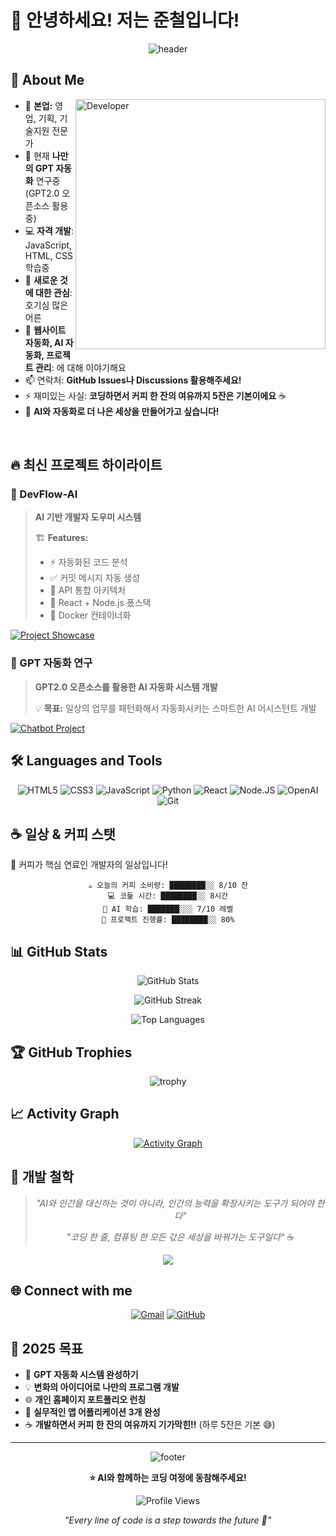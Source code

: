 # 👋 안녕하세요! 저는 준철입니다!

<div align="center">
  
![header](https://capsule-render.vercel.app/api?type=waving&color=gradient&height=200&section=header&text=Welcome%20to%20My%20GitHub!&fontSize=70&fontAlignY=35&animation=twinkling&fontColor=white)

</div>

## 🚀 About Me

<img align="right" alt="Developer" width="400" src="https://media.giphy.com/media/26tn33aiTi1jkl6H6/giphy.gif">

- 💼 **본업:** 영업, 기획, 기술지원 전문가
- 🔭 현재 **나만의 GPT 자동화** 연구중 (GPT2.0 오픈소스 활용중)
- 💻 **자격 개발**: JavaScript, HTML, CSS 학습중
- 🧠 **새로운 것에 대한 관심**: 호기심 많은 어른
- 💬 **웹사이트 자동화, AI 자동화, 프로젝트 관리**: 에 대해 이야기해요
- 📫 연락처: **GitHub Issues나 Discussions 활용해주세요!**
- ⚡ 재미있는 사실: **코딩하면서 커피 한 잔의 여유까지 5잔은 기본이에요** ☕
- 🤖 **AI와 자동화로 더 나은 세상을 만들어가고 싶습니다!**

<br clear="both"/>

## 🔥 최신 프로젝트 하이라이트

### 🚦 DevFlow-AI
> **AI 기반 개발자 도우미 시스템**
> 
> 🏗 **Features:**
> - ⚡ 자동화된 코드 분석
> - ✅ 커밋 메시지 자동 생성  
> - 🚀 API 통합 아키텍처
> - 🎯 React + Node.js 퐀스택
> - 🔧 Docker 컨테이너화
>

[![Project Showcase](https://github-readme-stats.vercel.app/api/pin/?username=junetapa-juncheol&repo=DevFlow-AI&theme=radical)](https://github.com/junetapa-juncheol/DevFlow-AI)

### 🧠 GPT 자동화 연구
> **GPT2.0 오픈소스를 활용한 AI 자동화 시스템 개발**
> 
> 💡 **목표:** 일상의 업무를 패턴화해서 자동화시키는 스마트한 AI 어시스턴트 개발

[![Chatbot Project](https://github-readme-stats.vercel.app/api/pin/?username=junetapa-juncheol&repo=chatbot-project-junetapa&theme=radical)](https://github.com/junetapa-juncheol/chatbot-project-junetapa)

## 🛠️ Languages and Tools

<div align="center">

![HTML5](https://img.shields.io/badge/html5-%23E34F26.svg?style=for-the-badge&logo=html5&logoColor=white)
![CSS3](https://img.shields.io/badge/css3-%231572B6.svg?style=for-the-badge&logo=css3&logoColor=white)
![JavaScript](https://img.shields.io/badge/javascript-%23323330.svg?style=for-the-badge&logo=javascript&logoColor=%23F7DF1E)
![Python](https://img.shields.io/badge/python-3670A0?style=for-the-badge&logo=python&logoColor=ffdd54)
![React](https://img.shields.io/badge/react-%2320232a.svg?style=for-the-badge&logo=react&logoColor=%2361DAFB)
![Node.JS](https://img.shields.io/badge/node.js-6DA55F?style=for-the-badge&logo=node.js&logoColor=white)
![OpenAI](https://img.shields.io/badge/OpenAI-74aa9c?style=for-the-badge&logo=openai&logoColor=white)
![Git](https://img.shields.io/badge/git-%23F05033.svg?style=for-the-badge&logo=git&logoColor=white)

</div>

## ☕ 일상 & 커피 스탯

🎯 커피가 핵심 연료인 개발자의 일상입니다!

<div align="center">

```text
☕ 오늘의 커피 소비량: ████████░░ 8/10 잔
💻 코듩 시간: ████████░░ 8시간
🤖 AI 학습: ███████░░░ 7/10 레벨
🚀 프로젝트 진행률: ████████░░ 80%
```

</div>

## 📊 GitHub Stats

<div align="center">
  
![GitHub Stats](https://github-readme-stats.vercel.app/api?username=junetapa-juncheol&theme=radical&hide_border=false&include_all_commits=true&count_private=false)

![GitHub Streak](https://github-readme-streak-stats.herokuapp.com/?user=junetapa-juncheol&theme=radical&hide_border=false)

![Top Languages](https://github-readme-stats.vercel.app/api/top-langs/?username=junetapa-juncheol&theme=radical&hide_border=false&include_all_commits=true&count_private=false&layout=compact)

</div>

## 🏆 GitHub Trophies

<div align="center">
  
![trophy](https://github-profile-trophy.vercel.app/?username=junetapa-juncheol&theme=radical&no-frame=false&no-bg=false&margin-w=4)

</div>

## 📈 Activity Graph

<div align="center">
  
[![Activity Graph](https://github-readme-activity-graph.vercel.app/graph?username=junetapa-juncheol&theme=react-dark)](https://github.com/ashutosh00710/github-readme-activity-graph)

</div>

## 💭 개발 철학

<div align="center">
  
> *"AI와 인간을 대신하는 것이 아니라, 인간의 능력을 확장시키는 도구가 되어야 한다"*
> 
> *"코딩 한 줄, 컴퓨팅 한 모든 갃은 세상을 바꿔가는 도구일다"* ☕

![](https://quotes-github-readme.vercel.app/api?type=horizontal&theme=radical)

</div>

## 🌐 Connect with me

<div align="center">

[![Gmail](https://img.shields.io/badge/Gmail-D14836?style=for-the-badge&logo=gmail&logoColor=white)](mailto:jun22sky@nate.com)
[![GitHub](https://img.shields.io/badge/github-%23121011.svg?style=for-the-badge&logo=github&logoColor=white)](https://github.com/junetapa-juncheol)

</div>

## 🎯 2025 목표

- 🤖 **GPT 자동화 시스템 완성하기**
- 💡 **변화의 아이디어로 나만의 프로그램 개발**
- 🌐 **개인 홈페이지 포트폴리오 런칭**
- 📱 **실무적인 앱 어플리케이션 3개 완성**
- ☕ **개발하면서 커피 한 잔의 여유까지 기가막힌!!** (하루 5잔은 기본 😅)

---

<div align="center">
  
![footer](https://capsule-render.vercel.app/api?type=waving&color=gradient&height=100&section=footer)

**⭐️ AI와 함께하는 코딩 여정에 동참해주세요!**

![Profile Views](https://komarev.com/ghpvc/?username=junetapa-juncheol&color=brightgreen)

*"Every line of code is a step towards the future 🚀"*

</div>